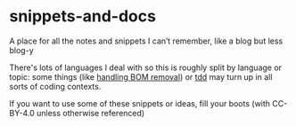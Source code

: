 # snippets-and-docs
A place for all the notes and snippets I can’t remember, like a blog but less blog-y

There's lots of languages I deal with so this is roughly split by language or topic: some things (like [handling BOM removal](bash/bom.md)) or [tdd](tdd/tips_and_techniques.md) may turn up in all sorts of coding contexts.

If you want to use some of these snippets or ideas, fill your boots (with CC-BY-4.0 unless otherwise referenced)